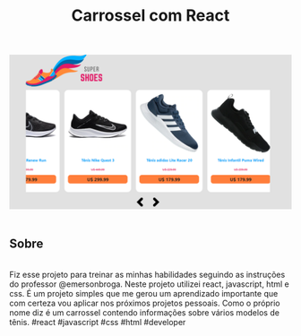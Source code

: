 
<div align="center">

<h1> Carrossel  com React </h1>

</div>

<br>
<br>
<div align="center">

<img src='.github/print_do_sistema.png' alt='supershoes'>

</div>
<br>

## Sobre 
<br>
Fiz esse projeto para treinar as minhas habilidades seguindo as instruções do professor @emersonbroga. Neste projeto utilizei react, javascript, html e css. É um projeto simples que me gerou um aprendizado importante que com certeza vou aplicar nos próximos projetos pessoais.
Como o próprio nome diz é um carrossel contendo informações sobre vários modelos de tênis.  #react #javascript #css #html #developer
    
